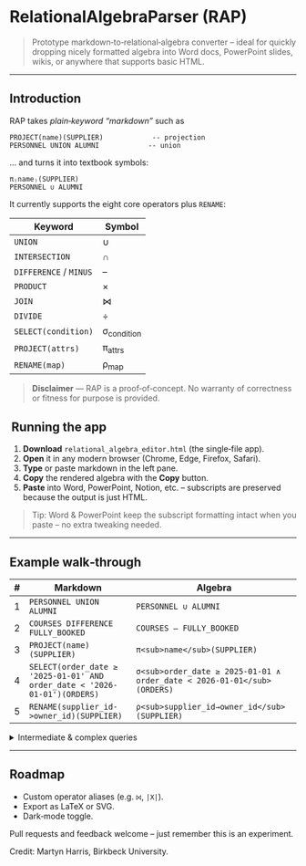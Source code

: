 # RelationalAlgebraParser (RAP)

> Prototype markdown‑to‑relational‑algebra converter – ideal for quickly dropping nicely formatted algebra into Word docs, PowerPoint slides, wikis, or anywhere that supports basic HTML.

---

## Introduction
RAP takes *plain‑keyword “markdown”* such as

```text
PROJECT(name)(SUPPLIER)            -- projection
PERSONNEL UNION ALUMNI            -- union
```
... and turns it into textbook symbols:

```text
π₍name₎(SUPPLIER)
PERSONNEL ∪ ALUMNI
```

It currently supports the eight core operators plus `RENAME`:

| Keyword | Symbol |
|---|---|
| `UNION` | ∪ |
| `INTERSECTION` | ∩ |
| `DIFFERENCE` / `MINUS` | – |
| `PRODUCT` | × |
| `JOIN` | ⋈ |
| `DIVIDE` | ÷ |
| `SELECT(condition)` | σ<sub>condition</sub> |
| `PROJECT(attrs)` | π<sub>attrs</sub> |
| `RENAME(map)` | ρ<sub>map</sub> |

> **Disclaimer** — RAP is a proof‑of‑concept. No warranty of correctness or fitness for purpose is provided.

##  Running the app
1. **Download** `relational_algebra_editor.html` (the single‑file app).
2. **Open** it in any modern browser (Chrome, Edge, Firefox, Safari).
3. **Type** or paste markdown in the left pane.
4. **Copy** the rendered algebra with the **Copy** button.
5. **Paste** into Word, PowerPoint, Notion, etc. – subscripts are preserved because the output is just HTML.

> Tip: Word & PowerPoint keep the subscript formatting intact when you paste – no extra tweaking needed.

---

## Example walk‑through

| # | Markdown | Algebra |
|---|---|---|
| 1 | `PERSONNEL UNION ALUMNI` | `PERSONNEL ∪ ALUMNI` |
| 2 | `COURSES DIFFERENCE FULLY_BOOKED` | `COURSES – FULLY_BOOKED` |
| 3 | `PROJECT(name)(SUPPLIER)` | `π<sub>name</sub>(SUPPLIER)` |
| 4 | `SELECT(order_date ≥ '2025-01-01' AND order_date < '2026-01-01')(ORDERS)` | `σ<sub>order_date ≥ 2025‑01‑01 ∧ order_date < 2026‑01‑01</sub>(ORDERS)` |
| 5 | `RENAME(supplier_id->owner_id)(SUPPLIER)` | `ρ<sub>supplier_id→owner_id</sub>(SUPPLIER)` |

<details>
<summary>Intermediate & complex queries</summary>

```text
PRODUCT JOIN INVENTORY
⇒ PRODUCT ⋈ INVENTORY

(TRAINED_FORKLIFT INTERSECTION AVAILABLE_TODAY)
⇒ TRAINED_FORKLIFT ∩ AVAILABLE_TODAY

STUDENT PRODUCT ELECTIVE
⇒ STUDENT × ELECTIVE

PROJECT(title)(
  SELECT(price < 20 AND warehouse_region = 'UK')(
    BOOK JOIN SUPPLIER JOIN WAREHOUSE))
⇒ π<sub>title</sub>(σ<sub>price < 20 ∧ warehouse_region = 'UK'</sub>(BOOK ⋈ SUPPLIER ⋈ WAREHOUSE))

COMPLETED DIVIDE CORE_MODULE
⇒ COMPLETED ÷ CORE_MODULE
```

</details>

---

## Roadmap
* Custom operator aliases (e.g. `⨝`, `|X|`).
* Export as LaTeX or SVG.
* Dark‑mode toggle.

Pull requests and feedback welcome – just remember this is an experiment.

Credit: Martyn Harris, Birkbeck University.
